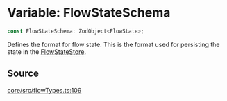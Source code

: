 # Variable: FlowStateSchema

```ts
const FlowStateSchema: ZodObject<FlowState>;
```

Defines the format for flow state. This is the format used for persisting the state in
the [FlowStateStore](../interfaces/FlowStateStore.md).

## Source

[core/src/flowTypes.ts:109](https://github.com/firebase/genkit/blob/2b0be364306d92a8e7d13efc2da4fb04c1d21e29/js/core/src/flowTypes.ts#L109)
